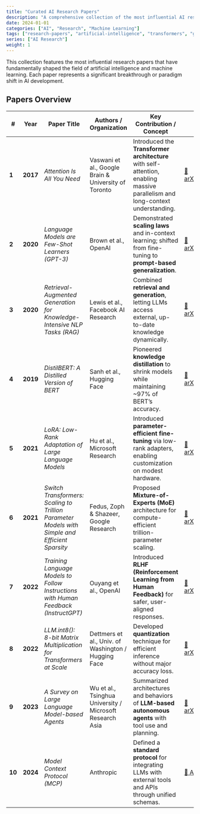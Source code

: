 ```yaml
---
title: "Curated AI Research Papers"
description: "A comprehensive collection of the most influential AI research papers that shaped modern artificial intelligence"
date: 2024-01-01
categories: ["AI", "Research", "Machine Learning"]
tags: ["research-papers", "artificial-intelligence", "transformers", "gpt", "rag", "distillation", "quantization", "agents"]
series: ["AI Research"]
weight: 1
---
```


This collection features the most influential research papers that have fundamentally shaped the field of artificial intelligence and machine learning. Each paper represents a significant breakthrough or paradigm shift in AI development.

## Papers Overview

| #      | Year     | Paper Title                                                                                    | Authors / Organization                                   | Key Contribution / Concept                                                                                                    | Link                                                                      |
| ------ | -------- | ---------------------------------------------------------------------------------------------- | -------------------------------------------------------- | ----------------------------------------------------------------------------------------------------------------------------- | ------------------------------------------------------------------------- |
| **1**  | **2017** | *Attention Is All You Need*                                                                    | Vaswani et al., Google Brain & University of Toronto     | Introduced the **Transformer architecture** with self-attention, enabling massive parallelism and long-context understanding. | [🔗 arXiv:1706.03762](https://arxiv.org/abs/1706.03762)                   |
| **2**  | **2020** | *Language Models are Few-Shot Learners (GPT-3)*                                                | Brown et al., OpenAI                                     | Demonstrated **scaling laws** and in-context learning; shifted from fine-tuning to **prompt-based generalization**.           | [🔗 arXiv:2005.14165](https://arxiv.org/abs/2005.14165)                   |
| **3**  | **2020** | *Retrieval-Augmented Generation for Knowledge-Intensive NLP Tasks (RAG)*                       | Lewis et al., Facebook AI Research                       | Combined **retrieval and generation**, letting LLMs access external, up-to-date knowledge dynamically.                        | [🔗 arXiv:2005.11401](https://arxiv.org/abs/2005.11401)                   |
| **4**  | **2019** | *DistilBERT: A Distilled Version of BERT*                                                      | Sanh et al., Hugging Face                                | Pioneered **knowledge distillation** to shrink models while maintaining ~97% of BERT’s accuracy.                              | [🔗 arXiv:1910.01108](https://arxiv.org/abs/1910.01108)                   |
| **5**  | **2021** | *LoRA: Low-Rank Adaptation of Large Language Models*                                           | Hu et al., Microsoft Research                            | Introduced **parameter-efficient fine-tuning** via low-rank adapters, enabling customization on modest hardware.              | [🔗 arXiv:2106.09685](https://arxiv.org/abs/2106.09685)                   |
| **6**  | **2021** | *Switch Transformers: Scaling to Trillion Parameter Models with Simple and Efficient Sparsity* | Fedus, Zoph & Shazeer, Google Research                   | Proposed **Mixture-of-Experts (MoE)** architecture for compute-efficient trillion-parameter scaling.                          | [🔗 arXiv:2101.03961](https://arxiv.org/abs/2101.03961)                   |
| **7**  | **2022** | *Training Language Models to Follow Instructions with Human Feedback (InstructGPT)*            | Ouyang et al., OpenAI                                    | Introduced **RLHF (Reinforcement Learning from Human Feedback)** for safer, user-aligned responses.                           | [🔗 arXiv:2203.02155](https://arxiv.org/abs/2203.02155)                   |
| **8**  | **2022** | *LLM.int8(): 8-bit Matrix Multiplication for Transformers at Scale*                            | Dettmers et al., Univ. of Washington / Hugging Face      | Developed **quantization** technique for efficient inference without major accuracy loss.                                     | [🔗 arXiv:2208.07339](https://arxiv.org/abs/2208.07339)                   |
| **9**  | **2023** | *A Survey on Large Language Model-based Agents*                                                | Wu et al., Tsinghua University / Microsoft Research Asia | Summarized architectures and behaviors of **LLM-based autonomous agents** with tool use and planning.                         | [🔗 arXiv:2309.07864](https://arxiv.org/abs/2309.07864)                   |
| **10** | **2024** | *Model Context Protocol (MCP)*                                                                 | Anthropic                                                | Defined a **standard protocol** for integrating LLMs with external tools and APIs through unified schemas.                    | [🔗 Anthropic MCP](https://www.anthropic.com/news/model-context-protocol) |
